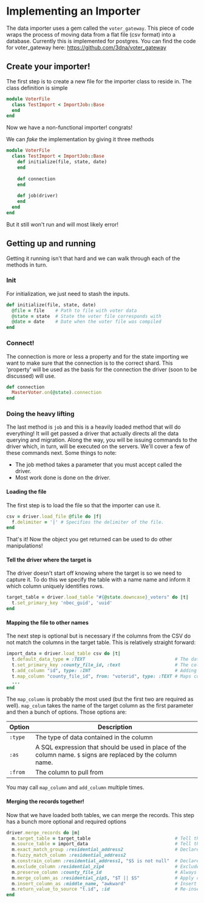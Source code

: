 # Implementing an Importer

The data importer uses a gem called the `voter_gateway`. This piece of code wraps the process of moving data from a flat file (csv format) into a database. Currently this is implemented for postgres. You can find the code for voter_gateway here: https://github.com/3dna/voter_gateway

## Create your importer!

The first step is to create a new file for the importer class to reside in. The class definition is simple

```ruby
module VoterFile
  class TestImport < ImportJob::Base
  end
end
```

Now we have a non-functional importer! congrats!

We can _fake_ the implementation by giving it three methods

```ruby
module VoterFile
  class TestImport < ImportJob::Base
    def initialize(file, state, date)
    end
    
    def connection
    end
    
    def job(driver)
    end
  end
end
```

But it still won't run and will most likely error!

## Getting up and running

Getting it running isn't that hard and we can walk through each of the methods in turn.

### Init

For initialization, we just need to stash the inputs.
```ruby
def initialize(file, state, date)
  @file = file    # Path to file with voter data
  @state = state  # State the voter file corresponds with
  @date = date    # Date when the voter file was compiled
end
```

### Connect!

The connection is more or less a property and for the state importing we want to make sure that the connection is to the correct shard. This 'property' will be used as the basis for the connection the driver (soon to be discussed) will use.

```ruby
def connection
  MasterVoter.on(@state).connection
end
```

### Doing the heavy lifting

The last method is `job` and this is a heavily loaded method that will do everything! It will get passed a driver that actually directs all the data querying and migration. Along the way, you will be issuing commands to the driver which, in turn, will be executed on the servers. We'll cover a few of these commands next. Some things to note:

- The job method takes a parameter that you must accept called the driver.
- Most work done is done on the driver.

#### Loading the file

The first step is to load the file so that the importer can use it.

```ruby
csv = driver.load_file @file do |f|
  f.delimiter = '|' # Specifies the delimiter of the file.
end
```

That's it! Now the object you get returned can be used to do other manipulations!

#### Tell the driver where the target is

The driver doesn't start off knowing where the target is so we need to capture it. To do this we specify the table with a name name and inform it which column uniquely identifies rows.

```ruby
target_table = driver.load_table "#{@state.downcase}_voters" do |t|
  t.set_primary_key 'nbec_guid', 'uuid'
end
```

#### Mapping the file to other names

The next step is optional but is necessary if the columns from the CSV do not match the columns in the target table. This is relatively straight forward:

```ruby
import_data = driver.load_table csv do |t|
  t.default_data_type = :TEXT                                 # The data type to use on a column when not explicit
  t.set_primary_key :county_file_id, :text                    # The column that uniquely identifies a row
  t.add_column "id", type: :INT                               # Adding a column that wasn't there before
  t.map_column "county_file_id", from: "voterid", type: :TEXT # Maps columns
  ...
end
```

The `map_column` is probably the most used (but the first two are required as well). `map_colum` takes the name of the target column as the first parameter and then a bunch of options. Those options are:

| Option | Description |
| --- | --- |
| `:type` | The type of data contained in the column |
| `:as` | A SQL expression that should be used in place of the column name. `$` signs are replaced by the column name. |
| `:from` | The column to pull from |

You may call `map_column` and `add_column` multiple times.

#### Merging the records together!

Now that we have loaded both tables, we can merge the records. This step has a bunch more optional and required options

```ruby
driver.merge_records do |m|
  m.target_table = target_table                               # Tell the importer where merge into
  m.source_table = import_data                                # Tell the importer where to merge from
  m.exact_match_group :residential_address2                   # Declare how to match on certain columns
  m.fuzzy_match_column :residential_address2
  m.constrain_column :residential_address1, "$S is not null"  # Declare contraints on columns
  m.exclude_column :residential_zip4                          # Exclude columns from source
  m.preserve_column :county_file_id                           # Always move the preserved columns from source to target
  m.merge_column_as :residential_zip5, "$T || $S"             # Apply columns as a SQL expression to resolve merge.
  m.insert_column_as :middle_name, "awkward"                  # Insert a column into target as a SQL expression
  m.return_value_to_source "t.id", :id                        # Re-insert values from target to source
end
```
